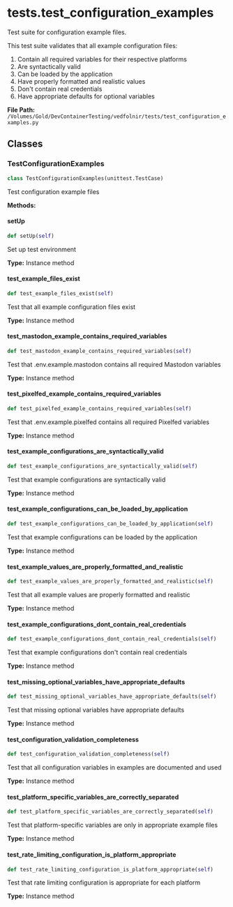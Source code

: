 # tests.test_configuration_examples

Test suite for configuration example files.

This test suite validates that all example configuration files:
1. Contain all required variables for their respective platforms
2. Are syntactically valid
3. Can be loaded by the application
4. Have properly formatted and realistic values
5. Don't contain real credentials
6. Have appropriate defaults for optional variables

**File Path:** `/Volumes/Gold/DevContainerTesting/vedfolnir/tests/test_configuration_examples.py`

## Classes

### TestConfigurationExamples

```python
class TestConfigurationExamples(unittest.TestCase)
```

Test configuration example files

**Methods:**

#### setUp

```python
def setUp(self)
```

Set up test environment

**Type:** Instance method

#### test_example_files_exist

```python
def test_example_files_exist(self)
```

Test that all example configuration files exist

**Type:** Instance method

#### test_mastodon_example_contains_required_variables

```python
def test_mastodon_example_contains_required_variables(self)
```

Test that .env.example.mastodon contains all required Mastodon variables

**Type:** Instance method

#### test_pixelfed_example_contains_required_variables

```python
def test_pixelfed_example_contains_required_variables(self)
```

Test that .env.example.pixelfed contains all required Pixelfed variables

**Type:** Instance method

#### test_example_configurations_are_syntactically_valid

```python
def test_example_configurations_are_syntactically_valid(self)
```

Test that example configurations are syntactically valid

**Type:** Instance method

#### test_example_configurations_can_be_loaded_by_application

```python
def test_example_configurations_can_be_loaded_by_application(self)
```

Test that example configurations can be loaded by the application

**Type:** Instance method

#### test_example_values_are_properly_formatted_and_realistic

```python
def test_example_values_are_properly_formatted_and_realistic(self)
```

Test that all example values are properly formatted and realistic

**Type:** Instance method

#### test_example_configurations_dont_contain_real_credentials

```python
def test_example_configurations_dont_contain_real_credentials(self)
```

Test that example configurations don't contain real credentials

**Type:** Instance method

#### test_missing_optional_variables_have_appropriate_defaults

```python
def test_missing_optional_variables_have_appropriate_defaults(self)
```

Test that missing optional variables have appropriate defaults

**Type:** Instance method

#### test_configuration_validation_completeness

```python
def test_configuration_validation_completeness(self)
```

Test that all configuration variables in examples are documented and used

**Type:** Instance method

#### test_platform_specific_variables_are_correctly_separated

```python
def test_platform_specific_variables_are_correctly_separated(self)
```

Test that platform-specific variables are only in appropriate example files

**Type:** Instance method

#### test_rate_limiting_configuration_is_platform_appropriate

```python
def test_rate_limiting_configuration_is_platform_appropriate(self)
```

Test that rate limiting configuration is appropriate for each platform

**Type:** Instance method

